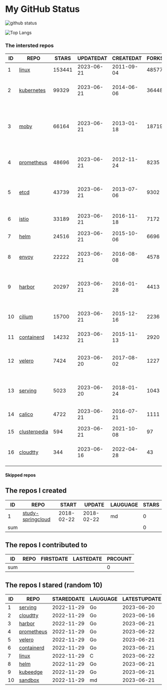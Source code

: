 # My GitHub Status

<img src="https://github-readme-stats-1.yihong0618.vercel.app/api?username=daoqingniu&show_icons=true&&&hide_title=true&count_private=true" alt="github status" />

![Top Langs](https://github-readme-stats-1.yihong0618.vercel.app/api/top-langs/?username=daoqingniu&layout=compact)

<!--START_SECTION:github_repos-->
### The intersted repos
| ID |                              REPO                               | STARS  | UPDATEDAT  | CREATEDAT  | FORKSCOUNT |                                              DESCRIPTIONS                                              |
|----|-----------------------------------------------------------------|--------|------------|------------|------------|--------------------------------------------------------------------------------------------------------|
|  1 | [linux](https://github.com/torvalds/linux)                      | 153441 | 2023-06-21 | 2011-09-04 |      48577 | Linux kernel source tree                                                                               |
|  2 | [kubernetes](https://github.com/kubernetes/kubernetes)          |  99329 | 2023-06-21 | 2014-06-06 |      36448 | Production-Grade Container Scheduling and Management                                                   |
|  3 | [moby](https://github.com/moby/moby)                            |  66164 | 2023-06-21 | 2013-01-18 |      18719 | Moby Project - a collaborative project for the container ecosystem to assemble container-based systems |
|  4 | [prometheus](https://github.com/prometheus/prometheus)          |  48696 | 2023-06-21 | 2012-11-24 |       8235 | The Prometheus monitoring system and time series database.                                             |
|  5 | [etcd](https://github.com/etcd-io/etcd)                         |  43739 | 2023-06-21 | 2013-07-06 |       9302 | Distributed reliable key-value store for the most critical data of a distributed system                |
|  6 | [istio](https://github.com/istio/istio)                         |  33189 | 2023-06-21 | 2016-11-18 |       7172 | Connect, secure, control, and observe services.                                                        |
|  7 | [helm](https://github.com/helm/helm)                            |  24516 | 2023-06-21 | 2015-10-06 |       6696 | The Kubernetes Package Manager                                                                         |
|  8 | [envoy](https://github.com/envoyproxy/envoy)                    |  22222 | 2023-06-21 | 2016-08-08 |       4578 | Cloud-native high-performance edge/middle/service proxy                                                |
|  9 | [harbor](https://github.com/goharbor/harbor)                    |  20297 | 2023-06-21 | 2016-01-28 |       4413 | An open source trusted cloud native registry project that stores, signs, and scans content.            |
| 10 | [cilium](https://github.com/cilium/cilium)                      |  15700 | 2023-06-21 | 2015-12-16 |       2236 | eBPF-based Networking, Security, and Observability                                                     |
| 11 | [containerd](https://github.com/containerd/containerd)          |  14232 | 2023-06-21 | 2015-11-13 |       2920 | An open and reliable container runtime                                                                 |
| 12 | [velero](https://github.com/vmware-tanzu/velero)                |   7424 | 2023-06-20 | 2017-08-02 |       1227 | Backup and migrate Kubernetes applications and their persistent volumes                                |
| 13 | [serving](https://github.com/knative/serving)                   |   5023 | 2023-06-20 | 2018-01-24 |       1043 | Kubernetes-based, scale-to-zero, request-driven compute                                                |
| 14 | [calico](https://github.com/projectcalico/calico)               |   4722 | 2023-06-21 | 2016-07-21 |       1111 | Cloud native networking and network security                                                           |
| 15 | [clusterpedia](https://github.com/clusterpedia-io/clusterpedia) |    594 | 2023-06-21 | 2021-10-08 |         97 | The Encyclopedia of Kubernetes clusters                                                                |
| 16 | [cloudtty](https://github.com/cloudtty/cloudtty)                |    344 | 2023-06-16 | 2022-04-28 |         43 | A Friendly Kubernetes CloudShell (Web Terminal) !                                                      |



#### Skipped repos
<!--END_SECTION:github_repos-->

<!--START_SECTION:my_github-->
## The repos I created
| ID  |                                 REPO                                 |   START    |   UPDATE   | LAUGUAGE | STARS |
|-----|----------------------------------------------------------------------|------------|------------|----------|-------|
|   1 | [study-springcloud](https://github.com/daoqingniu/study-springcloud) | 2018-02-22 | 2018-02-22 | md       |     0 |
| sum |                                                                      |            |            |          |     0 |

## The repos I contributed to
| ID  | REPO | FIRSTDATE | LASTEDATE | PRCOUNT |
|-----|------|-----------|-----------|---------|
| sum |      |           |           |       0 |

## The repos I stared (random 10)
| ID |                          REPO                          | STAREDDATE | LAUGUAGE | LATESTUPDATE |
|----|--------------------------------------------------------|------------|----------|--------------|
|  1 | [serving](https://github.com/knative/serving)          | 2022-11-29 | Go       | 2023-06-20   |
|  2 | [cloudtty](https://github.com/cloudtty/cloudtty)       | 2022-11-29 | Go       | 2023-06-16   |
|  3 | [harbor](https://github.com/goharbor/harbor)           | 2022-11-29 | Go       | 2023-06-21   |
|  4 | [prometheus](https://github.com/prometheus/prometheus) | 2022-11-29 | Go       | 2023-06-22   |
|  5 | [velero](https://github.com/vmware-tanzu/velero)       | 2022-11-29 | Go       | 2023-06-21   |
|  6 | [containerd](https://github.com/containerd/containerd) | 2022-11-29 | Go       | 2023-06-21   |
|  7 | [linux](https://github.com/torvalds/linux)             | 2022-11-29 | C        | 2023-06-22   |
|  8 | [helm](https://github.com/helm/helm)                   | 2022-11-29 | Go       | 2023-06-21   |
|  9 | [kubeedge](https://github.com/kubeedge/kubeedge)       | 2022-11-29 | Go       | 2023-06-21   |
| 10 | [sandbox](https://github.com/cncf/sandbox)             | 2022-11-29 | md       | 2023-06-21   |

<!--END_SECTION:my_github-->
